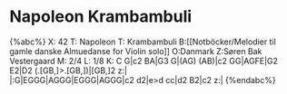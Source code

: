 # Napoleon Krambambuli

{%abc%}
X: 42
T: Napoleon
T: Krambambuli
B:[[Notböcker/Melodier til gamle danske Almuedanse for Violin solo]]
O:Danmark
Z:Søren Bak Vestergaard
M: 2/4
L: 1/8
K: C
G|c2 BA|G3 G|(AG) (AB)|c2 GG|AGFE|G2 E2|D2 (.[GB,]>.[GB,])|[GB,]2 z:|\
|:G|EGGG|AGGG|EGGG|AGGG|c2 d2|e>d cc|d2 B2|c2 z:|
{%endabc%}
